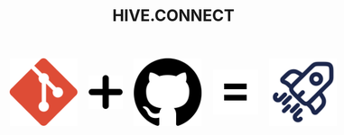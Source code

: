 <h1 style="text-align: center;">HIVE.CONNECT</h1>
<div style="display: flex; justify-content: center; align-items: center; gap: 20px; height: 200px;">
  <img src="/imagens/git.svg" alt="Git" width="120px" />
  <img src="/imagens/mais.svg" alt="Mais" width="60px" />
  <img src="/imagens/github.svg" alt="GitHub" width="120px" />
  <img src="/imagens/igual.svg" alt="Igual" width="80px" />
  <img src="/imagens/foguete.svg" alt="Foguete" width="120px" />
</div>